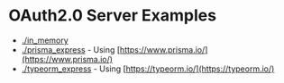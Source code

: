 # OAuth2.0 Server Examples

* [./in_memory](in_memory)
* [./prisma_express](prisma_express) - Using [https://www.prisma.io/](https://www.prisma.io/)
* [./typeorm_express](typeorm_express) - Using [https://typeorm.io/](https://typeorm.io/)
